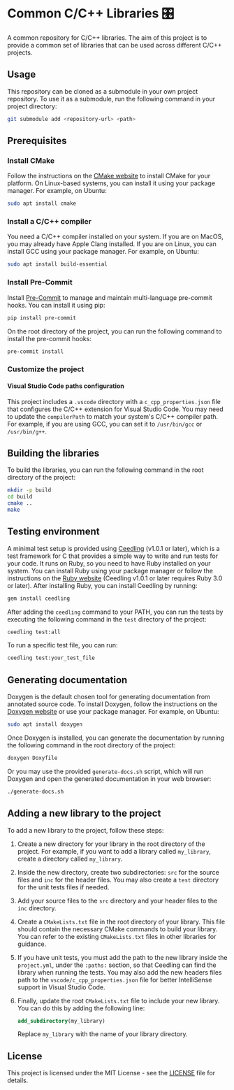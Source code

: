 # Common C/C++ Libraries 🎛️

A common repository for C/C++ libraries. The aim of this project is to provide a common set of libraries that can be used across different C/C++ projects.

## Usage

This repository can be cloned as a submodule in your own project repository. To use it as a submodule, run the following command in your project directory:

```bash
git submodule add <repository-url> <path>
```

## Prerequisites

### Install CMake

Follow the instructions on the [CMake website](https://cmake.org/download/) to install CMake for your platform. On Linux-based systems, you can install it using your package manager. For example, on Ubuntu:

```bash
sudo apt install cmake
```

### Install a C/C++ compiler

You need a C/C++ compiler installed on your system. If you are on MacOS, you may already have Apple Clang installed. If you are on Linux, you can install GCC using your package manager. For example, on Ubuntu:

```bash
sudo apt install build-essential
```

### Install Pre-Commit

Install [Pre-Commit](https://pre-commit.com/) to manage and maintain multi-language pre-commit hooks. You can install it using pip:

```bash
pip install pre-commit
```

On the root directory of the project, you can run the following command to install the pre-commit hooks:

```bash
pre-commit install
```

### Customize the project

#### Visual Studio Code paths configuration

This project includes a `.vscode` directory with a `c_cpp_properties.json` file that configures the C/C++ extension for Visual Studio Code. You may need to update the `compilerPath` to match your system's C/C++ compiler path. For example, if you are using GCC, you can set it to `/usr/bin/gcc` or `/usr/bin/g++`.

## Building the libraries

To build the libraries, you can run the following command in the root directory of the project:

```bash
mkdir -p build
cd build
cmake ..
make
```

## Testing environment

A minimal test setup is provided using [Ceedling](https://www.throwtheswitch.org/ceedling) (v1.0.1 or later), which is a test framework for C that provides a simple way to write and run tests for your code. It runs on Ruby, so you need to have Ruby installed on your system. You can install Ruby using your package manager or follow the instructions on the [Ruby website](https://www.ruby-lang.org/en/documentation/installation/) (Ceedling v1.0.1 or later requires Ruby 3.0 or later). After installing Ruby, you can install Ceedling by running:

```bash
gem install ceedling
```

After adding the `ceedling` command to your PATH, you can run the tests by executing the following command in the `test` directory of the project:

```bash
ceedling test:all
```

To run a specific test file, you can run:

```bash
ceedling test:your_test_file
```

## Generating documentation

Doxygen is the default chosen tool for generating documentation from annotated source code. To install Doxygen, follow the instructions on the [Doxygen website](https://www.doxygen.nl/download.html) or use your package manager. For example, on Ubuntu:

```bash
sudo apt install doxygen
```

Once Doxygen is installed, you can generate the documentation by running the following command in the root directory of the project:

```bash
doxygen Doxyfile
```

Or you may use the provided `generate-docs.sh` script, which will run Doxygen and open the generated documentation in your web browser:

```bash
./generate-docs.sh
```

## Adding a new library to the project

To add a new library to the project, follow these steps:

1. Create a new directory for your library in the root directory of the project. For example, if you want to add a library called `my_library`, create a directory called `my_library`.

2. Inside the new directory, create two subdirectories: `src` for the source files and `inc` for the header files. You may also create a `test` directory for the unit tests files if needed.

3. Add your source files to the `src` directory and your header files to the `inc` directory.

4. Create a `CMakeLists.txt` file in the root directory of your library. This file should contain the necessary CMake commands to build your library. You can refer to the existing `CMakeLists.txt` files in other libraries for guidance.

5. If you have unit tests, you must add the path to the new library inside the `project.yml`, under the `:paths:` section, so that Ceedling can find the library when running the tests. You may also add the new headers files path to the `vscode/c_cpp_properties.json` file for better IntelliSense support in Visual Studio Code.

6. Finally, update the root `CMakeLists.txt` file to include your new library. You can do this by adding the following line:

   ```cmake
   add_subdirectory(my_library)
   ```

   Replace `my_library` with the name of your library directory.

## License

This project is licensed under the MIT License - see the [LICENSE](LICENSE) file for details.
